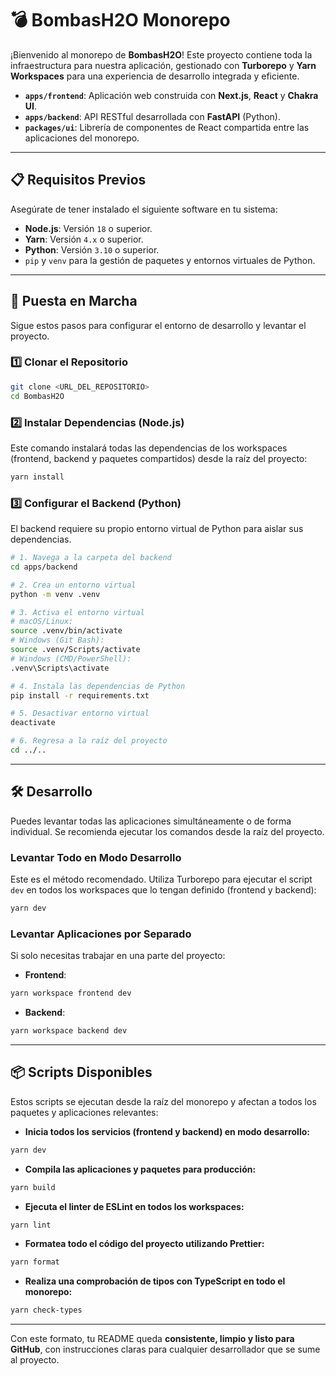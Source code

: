 # 💣 BombasH2O Monorepo

¡Bienvenido al monorepo de **BombasH2O**! Este proyecto contiene toda la infraestructura para nuestra aplicación, gestionado con **Turborepo** y **Yarn Workspaces** para una experiencia de desarrollo integrada y eficiente.

- **`apps/frontend`**: Aplicación web construida con **Next.js**, **React** y **Chakra UI**.
- **`apps/backend`**: API RESTful desarrollada con **FastAPI** (Python).
- **`packages/ui`**: Librería de componentes de React compartida entre las aplicaciones del monorepo.

---

## 📋 Requisitos Previos

Asegúrate de tener instalado el siguiente software en tu sistema:

- **Node.js**: Versión `18` o superior.
- **Yarn**: Versión `4.x` o superior.
- **Python**: Versión `3.10` o superior.
- `pip` y `venv` para la gestión de paquetes y entornos virtuales de Python.

---

## 🚀 Puesta en Marcha

Sigue estos pasos para configurar el entorno de desarrollo y levantar el proyecto.

### 1️⃣ Clonar el Repositorio

```bash
git clone <URL_DEL_REPOSITORIO>
cd BombasH2O
```

### 2️⃣ Instalar Dependencias (Node.js)

Este comando instalará todas las dependencias de los workspaces (frontend, backend y paquetes compartidos) desde la raíz del proyecto:

```bash
yarn install
```

### 3️⃣ Configurar el Backend (Python)

El backend requiere su propio entorno virtual de Python para aislar sus dependencias.

```bash
# 1. Navega a la carpeta del backend
cd apps/backend

# 2. Crea un entorno virtual
python -m venv .venv

# 3. Activa el entorno virtual
# macOS/Linux:
source .venv/bin/activate
# Windows (Git Bash):
source .venv/Scripts/activate
# Windows (CMD/PowerShell):
.venv\Scripts\activate

# 4. Instala las dependencias de Python
pip install -r requirements.txt

# 5. Desactivar entorno virtual
deactivate

# 6. Regresa a la raíz del proyecto
cd ../..
```

---

## 🛠️ Desarrollo

Puedes levantar todas las aplicaciones simultáneamente o de forma individual. Se recomienda ejecutar los comandos desde la raíz del proyecto.

### Levantar Todo en Modo Desarrollo

Este es el método recomendado. Utiliza Turborepo para ejecutar el script `dev` en todos los workspaces que lo tengan definido (frontend y backend):

```bash
yarn dev
```

### Levantar Aplicaciones por Separado

Si solo necesitas trabajar en una parte del proyecto:

- **Frontend**:

```bash
yarn workspace frontend dev
```

- **Backend**:

```bash
yarn workspace backend dev
```

---

## 📦 Scripts Disponibles

Estos scripts se ejecutan desde la raíz del monorepo y afectan a todos los paquetes y aplicaciones relevantes:

- **Inicia todos los servicios (frontend y backend) en modo desarrollo:**

```bash
yarn dev
```

- **Compila las aplicaciones y paquetes para producción:**

```bash
yarn build
```

- **Ejecuta el linter de ESLint en todos los workspaces:**

```bash
yarn lint
```

- **Formatea todo el código del proyecto utilizando Prettier:**

```bash
yarn format
```

- **Realiza una comprobación de tipos con TypeScript en todo el monorepo:**

```bash
yarn check-types
```

---

Con este formato, tu README queda **consistente, limpio y listo para GitHub**, con instrucciones claras para cualquier desarrollador que se sume al proyecto.
